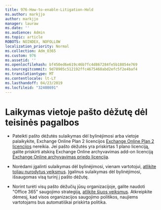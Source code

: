 ```yaml
---
title: 976-How-to-enable-Litigation-Hold
ms.author: markjjo
author: markjjo
manager: lauraw
ms.date: ''
ms.audience: Admin
ms.topic: article
ROBOTS: NOINDEX, NOFOLLOW
localization_priority: Normal
ms.collection: Adm_O365
ms.custom: 976
ms.assetid: ''
ms.openlocfilehash: bf450ed6e619c46b7fc4d867284fe5b18854e769
ms.sourcegitcommit: 9d78905c512192ffc4675468abd2efc5f2e4baf4
ms.translationtype: MT
ms.contentlocale: lt-LT
ms.lasthandoff: 04/23/2019
ms.locfileid: "32408691"
---
```

# <a name="place-a-mailbox-on-legal-hold"></a>Laikymas vietoje pašto dėžutę dėl teisinės pagalbos

- Pateikti pašto dėžutės sulaikymas dėl bylinėjimosi arba vietoje palaikykite, Exchange Online Plan 2 licencijos [Exchange Online Plan 2 licencijos](https://docs.microsoft.com/office365/servicedescriptions/office-365-platform-service-description/office-365-plan-options) nereikia. Jei pašto dėžutės yra priskirtas 1 plano licenciją, galite priskirti atskirą Exchange Online archyvavimas add-on licenciją [Exchange Online archyvavimas priedo licencija](https://docs.microsoft.com/office365/servicedescriptions/exchange-online-archiving-service-description).

- Norėdami įgalinti sulaikymas dėl bylinėjimosi, vienam vartotojui, [atlikite toliau nurodytus veiksmus](https://docs.microsoft.com/office365/SecurityCompliance/place-a-mailbox-on-litigation-hold). Įgalinus sulaikymas dėl bylinėjimosi, išsaugomas visą turinį į pašto dėžutę.

- Norint turėti visų pašto dėžučių jūsų organizacijoje, galite naudoti "Office 365" saugojimo strategiją, [atlikite šiuos veiksmus](https://docs.microsoft.com/office365/securitycompliance/retention-policies#applying-a-retention-policy-to-an-entire-organization-or-specific-locations). Atkreipkite dėmesį, kad visos organizacijos saugojimo politikos, naujiems vartotojams bus automatiškai priskirta politika.

